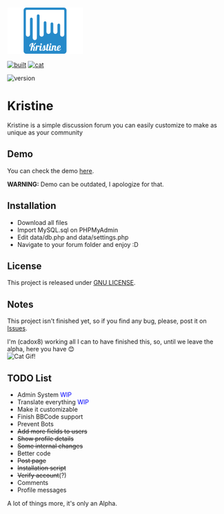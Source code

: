![Kristine](https://github.com/cadox8/Kristine/blob/master/img/kristine.jpg)

[![built](http://forthebadge.com/images/badges/built-with-love.svg)](http://forthebadge.com)
[![cat](http://forthebadge.com/images/badges/contains-cat-gifs.svg)](http://forthebadge.com)

![version](https://img.shields.io/badge/version-0.1.1%20Alpha-ff69b4.svg?longCache=true&style=for-the-badge)

# Kristine
Kristine is a simple discussion forum you can easily customize to make as unique as your community<br>

## Demo
You can check the demo [here](http://kristine.ml).

**WARNING:** Demo can be outdated, I apologize for that.

## Installation
- Download all files
- Import MySQL.sql on PHPMyAdmin
- Edit data/db.php and data/settings.php
- Navigate to your forum folder and enjoy :D

## License
This project is released under [GNU LICENSE](https://github.com/cadox8/Kristine/blob/master/LICENSE).

## Notes
This project isn't finished yet, so if you find any bug, please, post it on [Issues](https://github.com/cadox8/Kristine/issues).

I'm (cadox8) working all I can to have finished this, so, until we leave the alpha, here you have :blush:<br>
![Cat Gif!](http://bestanimations.com/Animals/Mammals/Cats/catgif/cute-cat-animated-gif-6.gif)

## TODO List
- Admin System <span style="color:blue">WIP</span>
- Translate everything <span style="color:blue">WIP</span>
- Make it customizable
- Finish BBCode support
- Prevent Bots
- <s>Add more fields to users</s>
- <s>Show profile details</s>
- <s>Some internal changes</s>
- Better code
- <s>Post page</s>
- <s>Installation script</s>
- <s>Verify account</s>(?)
- Comments
- Profile messages

A lot of things more, it's only an Alpha.

